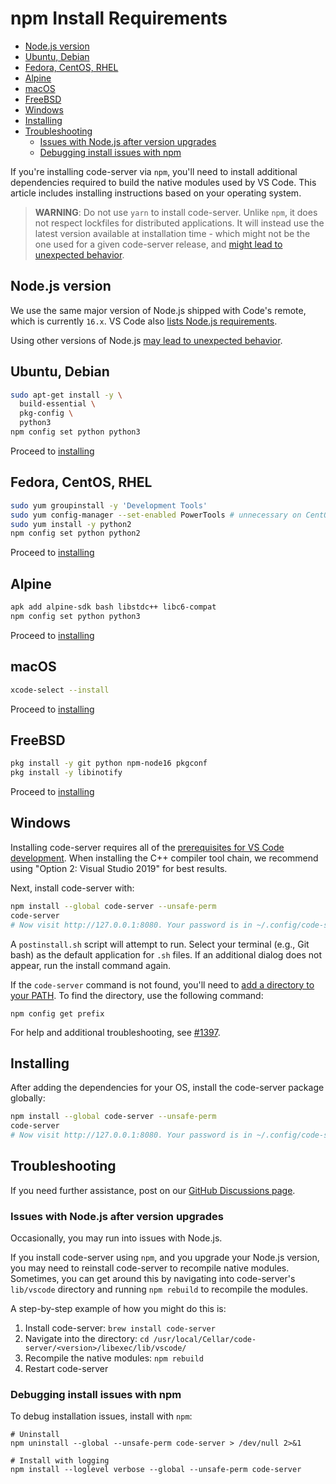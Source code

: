 <!-- prettier-ignore-start -->
<!-- START doctoc generated TOC please keep comment here to allow auto update -->
<!-- DON'T EDIT THIS SECTION, INSTEAD RE-RUN doctoc TO UPDATE -->
# npm Install Requirements

- [Node.js version](#nodejs-version)
- [Ubuntu, Debian](#ubuntu-debian)
- [Fedora, CentOS, RHEL](#fedora-centos-rhel)
- [Alpine](#alpine)
- [macOS](#macos)
- [FreeBSD](#freebsd)
- [Windows](#windows)
- [Installing](#installing)
- [Troubleshooting](#troubleshooting)
  - [Issues with Node.js after version upgrades](#issues-with-nodejs-after-version-upgrades)
  - [Debugging install issues with npm](#debugging-install-issues-with-npm)

<!-- END doctoc generated TOC please keep comment here to allow auto update -->
<!-- prettier-ignore-end -->

If you're installing code-server via `npm`, you'll need to install additional
dependencies required to build the native modules used by VS Code. This article
includes installing instructions based on your operating system.

> **WARNING**: Do not use `yarn` to install code-server. Unlike `npm`, it does not respect
> lockfiles for distributed applications. It will instead use the latest version
> available at installation time - which might not be the one used for a given
> code-server release, and [might lead to unexpected behavior](https://github.com/coder/code-server/issues/4927).

## Node.js version

We use the same major version of Node.js shipped with Code's remote, which is
currently `16.x`. VS Code also [lists Node.js
requirements](https://github.com/microsoft/vscode/wiki/How-to-Contribute#prerequisites).

Using other versions of Node.js [may lead to unexpected
behavior](https://github.com/coder/code-server/issues/1633).

## Ubuntu, Debian

```bash
sudo apt-get install -y \
  build-essential \
  pkg-config \
  python3
npm config set python python3
```

Proceed to [installing](#installing)

## Fedora, CentOS, RHEL

```bash
sudo yum groupinstall -y 'Development Tools'
sudo yum config-manager --set-enabled PowerTools # unnecessary on CentOS 7
sudo yum install -y python2
npm config set python python2
```

Proceed to [installing](#installing)

## Alpine

```bash
apk add alpine-sdk bash libstdc++ libc6-compat
npm config set python python3
```

Proceed to [installing](#installing)

## macOS

```bash
xcode-select --install
```

Proceed to [installing](#installing)

## FreeBSD

```sh
pkg install -y git python npm-node16 pkgconf
pkg install -y libinotify
```

Proceed to [installing](#installing)

## Windows

Installing code-server requires all of the [prerequisites for VS Code development](https://github.com/Microsoft/vscode/wiki/How-to-Contribute#prerequisites). When installing the C++ compiler tool chain, we recommend using "Option 2: Visual Studio 2019" for best results.

Next, install code-server with:

```bash
npm install --global code-server --unsafe-perm
code-server
# Now visit http://127.0.0.1:8080. Your password is in ~/.config/code-server/config.yaml
```

A `postinstall.sh` script will attempt to run. Select your terminal (e.g., Git bash) as the default application for `.sh` files. If an additional dialog does not appear, run the install command again.

If the `code-server` command is not found, you'll need to [add a directory to your PATH](https://www.architectryan.com/2018/03/17/add-to-the-path-on-windows-10/). To find the directory, use the following command:

```shell
npm config get prefix
```

For help and additional troubleshooting, see [#1397](https://github.com/coder/code-server/issues/1397).

## Installing

After adding the dependencies for your OS, install the code-server package globally:

```bash
npm install --global code-server --unsafe-perm
code-server
# Now visit http://127.0.0.1:8080. Your password is in ~/.config/code-server/config.yaml
```

## Troubleshooting

If you need further assistance, post on our [GitHub Discussions
page](https://github.com/coder/code-server/discussions).

### Issues with Node.js after version upgrades

Occasionally, you may run into issues with Node.js.

If you install code-server using `npm`, and you upgrade your Node.js
version, you may need to reinstall code-server to recompile native modules.
Sometimes, you can get around this by navigating into code-server's `lib/vscode`
directory and running `npm rebuild` to recompile the modules.

A step-by-step example of how you might do this is:

1. Install code-server: `brew install code-server`
2. Navigate into the directory: `cd /usr/local/Cellar/code-server/<version>/libexec/lib/vscode/`
3. Recompile the native modules: `npm rebuild`
4. Restart code-server

### Debugging install issues with npm

To debug installation issues, install with `npm`:

```shell
# Uninstall
npm uninstall --global --unsafe-perm code-server > /dev/null 2>&1

# Install with logging
npm install --loglevel verbose --global --unsafe-perm code-server
```
